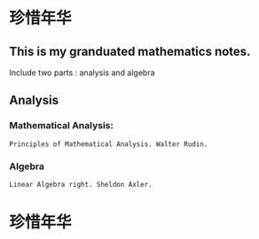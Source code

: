 # 珍惜年华

## This is my granduated mathematics notes.

Include two parts : analysis and algebra

## Analysis

### Mathematical Analysis:

    Principles of Mathematical Analysis. Walter Rudin.
    
### Algebra

    Linear Algebra right. Sheldon Axler.
    
    
# 珍惜年华